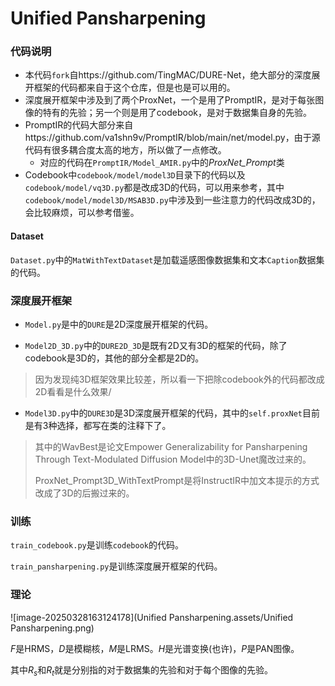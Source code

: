 # Unified Pansharpening

### 代码说明

* 本代码`fork`自https://github.com/TingMAC/DURE-Net，绝大部分的深度展开框架的代码都来自于这个仓库，但是也是可以用的。
* 深度展开框架中涉及到了两个ProxNet，一个是用了PromptIR，是对于每张图像的特有的先验；另一个则是用了codebook，是对于数据集自身的先验。
* PromptIR的代码大部分来自https://github.com/va1shn9v/PromptIR/blob/main/net/model.py，由于源代码有很多耦合度太高的地方，所以做了一点修改。
  * 对应的代码在`PromptIR/Model_AMIR.py`中的*ProxNet_Prompt*类
* Codebook中`codebook/model/model3D`目录下的代码以及`codebook/model/vq3D.py`都是改成3D的代码，可以用来参考，其中`codebook/model/model3D/MSAB3D.py`中涉及到一些注意力的代码改成3D的，会比较麻烦，可以参考借鉴。

#### Dataset

`Dataset.py`中的`MatWithTextDataset`是加载遥感图像数据集和文本`Caption`数据集的代码。

### 深度展开框架

* `Model.py`是中的`DURE`是2D深度展开框架的代码。

* `Model2D_3D.py`中的`DURE2D_3D`是既有2D又有3D的框架的代码，除了codebook是3D的，其他的部分全都是2D的。

> 因为发现纯3D框架效果比较差，所以看一下把除codebook外的代码都改成2D看看是什么效果/

* `Model3D.py`中的`DURE3D`是3D深度展开框架的代码，其中的`self.proxNet`目前是有3种选择，都写在类的注释下了。

> 其中的WavBest是论文Empower Generalizability for Pansharpening Through Text-Modulated Diffusion Model中的3D-Unet魔改过来的。
>
> ProxNet_Prompt3D_WithTextPrompt是将InstructIR中加文本提示的方式改成了3D的后搬过来的。



### 训练

`train_codebook.py`是训练`codebook`的代码。

`train_pansharpening.py`是训练深度展开框架的代码。

### 理论

![image-20250328163124178](Unified Pansharpening.assets/Unified Pansharpening.png)

$F$是HRMS，$D$是模糊核，$M$是LRMS。$H$是光谱变换(也许)，$P$是PAN图像。

其中$R_s$和$R_t$就是分别指的对于数据集的先验和对于每个图像的先验。